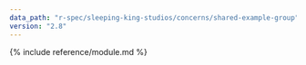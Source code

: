 ```yaml
---
data_path: "r-spec/sleeping-king-studios/concerns/shared-example-group"
version: "2.8"
---
```


{% include reference/module.md %}
